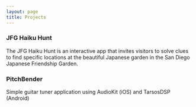 ```yaml
---
layout: page
title: Projects 
---
```


### JFG Haiku Hunt 

The JFG Haiku Hunt is an interactive app that invites visitors to solve clues to find specific locations at the beautiful Japanese garden in the San Diego Japanese Friendship Garden. 

### PitchBender

Simple guitar tuner application using AudioKit (iOS) and TarsosDSP (Android)

